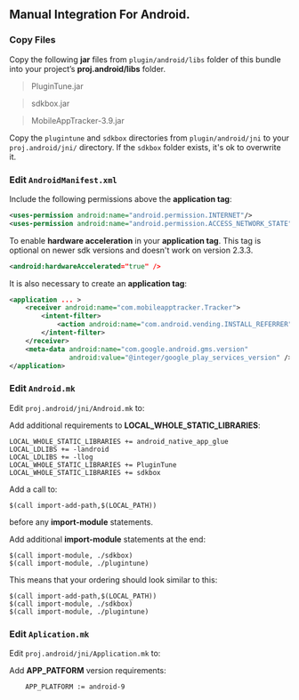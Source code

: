 ## Manual Integration For Android.

### Copy Files
Copy the following __jar__ files from `plugin/android/libs` folder of this
bundle into your project’s __proj.android/libs__ folder.

> PluginTune.jar

> sdkbox.jar

> MobileAppTracker-3.9.jar

Copy the `plugintune` and `sdkbox` directories from `plugin/android/jni` to your `proj.android/jni/` directory. If the `sdkbox` folder exists, it's ok to overwrite it.

### Edit `AndroidManifest.xml`
Include the following permissions above the __application tag__:
```xml
<uses-permission android:name="android.permission.INTERNET"/>
<uses-permission android:name="android.permission.ACCESS_NETWORK_STATE"/>
```

To enable __hardware acceleration__ in your __application tag__. This tag is
optional on newer sdk versions and doesn't work on version 2.3.3.
```xml
<android:hardwareAccelerated="true" />
```

It is also necessary to create an __application tag__:
```xml
<application ... >
    <receiver android:name="com.mobileapptracker.Tracker">
        <intent-filter>
            <action android:name="com.android.vending.INSTALL_REFERRER" />
        </intent-filter>
    </receiver>
    <meta-data android:name="com.google.android.gms.version"
               android:value="@integer/google_play_services_version" />
</application>
```

### Edit `Android.mk`
Edit `proj.android/jni/Android.mk` to:

Add additional requirements to __LOCAL_WHOLE_STATIC_LIBRARIES__:
```
LOCAL_WHOLE_STATIC_LIBRARIES += android_native_app_glue
LOCAL_LDLIBS += -landroid
LOCAL_LDLIBS += -llog
LOCAL_WHOLE_STATIC_LIBRARIES += PluginTune
LOCAL_WHOLE_STATIC_LIBRARIES += sdkbox
```

Add a call to:
```
$(call import-add-path,$(LOCAL_PATH))
```
before any __import-module__ statements.

Add additional __import-module__ statements at the end:
```
$(call import-module, ./sdkbox)
$(call import-module, ./plugintune)
```

This means that your ordering should look similar to this:
```
$(call import-add-path,$(LOCAL_PATH))
$(call import-module, ./sdkbox)
$(call import-module, ./plugintune)
```

### Edit `Aplication.mk`
Edit `proj.android/jni/Application.mk` to:

Add __APP_PATFORM__ version requirements:
```
	APP_PLATFORM := android-9
```
